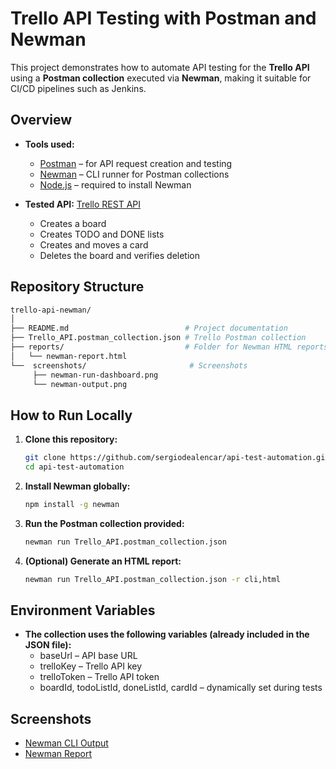 # Trello API Testing with Postman and Newman

This project demonstrates how to automate API testing for the **Trello API** using a **Postman collection** executed via **Newman**, making it suitable for CI/CD pipelines such as Jenkins.

## Overview

- **Tools used:**
  - [Postman](https://www.postman.com/) – for API request creation and testing
  - [Newman](https://www.npmjs.com/package/newman) – CLI runner for Postman collections
  - [Node.js](https://nodejs.org/) – required to install Newman

- **Tested API:** [Trello REST API  ](https://developer.atlassian.com/cloud/trello/rest/api-group-actions/#api-group-actions)
  - Creates a board
  - Creates TODO and DONE lists
  - Creates and moves a card
  - Deletes the board and verifies deletion
  
## Repository Structure
```bash
trello-api-newman/
│
├── README.md                          # Project documentation
├── Trello_API.postman_collection.json # Trello Postman collection 
├── reports/                           # Folder for Newman HTML reports
│   └── newman-report.html
└──  screenshots/                       # Screenshots
     ├── newman-run-dashboard.png
     └── newman-output.png

```

## How to Run Locally

1. **Clone this repository:**
   ```bash
   git clone https://github.com/sergiodealencar/api-test-automation.git
   cd api-test-automation

2. **Install Newman globally:**
   ```bash
   npm install -g newman

3. **Run the Postman collection provided:**
   ```bash
   newman run Trello_API.postman_collection.json

4. **(Optional) Generate an HTML report:**
   ```bash
   newman run Trello_API.postman_collection.json -r cli,html

## Environment Variables

- **The collection uses the following variables (already included in the JSON file):**
  - baseUrl – API base URL
  - trelloKey – Trello API key
  - trelloToken – Trello API token
  - boardId, todoListId, doneListId, cardId – dynamically set during tests

## Screenshots

* [Newman CLI Output](https://github.com/sergiodealencar/api-test-automation/blob/main/screenshots/newman-output.png)
* [Newman Report](https://github.com/sergiodealencar/api-test-automation/blob/main/screenshots/newman-run-dashboard.png)
